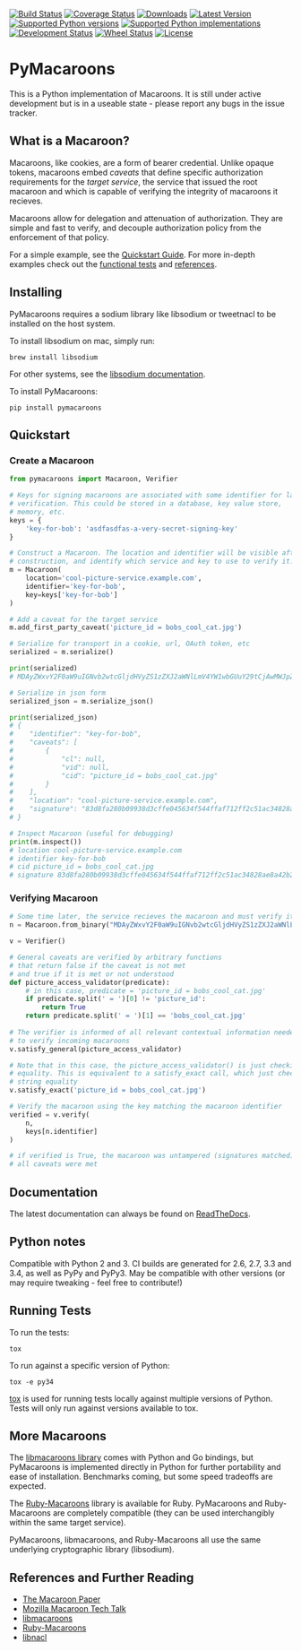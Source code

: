 [![Build Status](https://travis-ci.org/ecordell/pymacaroons.svg?branch=master)](https://travis-ci.org/ecordell/pymacaroons) [![Coverage Status](https://coveralls.io/repos/ecordell/pymacaroons/badge.png)](https://coveralls.io/r/ecordell/pymacaroons) [![Downloads](https://pypip.in/download/pymacaroons/badge.svg)](https://pypi.python.org/pypi/pymacaroons/) [![Latest Version](https://pypip.in/version/pymacaroons/badge.svg)](https://pypi.python.org/pypi/pymacaroons/) [![Supported Python versions](https://pypip.in/py_versions/pymacaroons/badge.svg)](https://pypi.python.org/pypi/pymacaroons/) [![Supported Python implementations](https://pypip.in/implementation/pymacaroons/badge.svg)](https://pypi.python.org/pypi/pymacaroons/) [![Development Status](https://pypip.in/status/pymacaroons/badge.svg)](https://pypi.python.org/pypi/pymacaroons/) [![Wheel Status](https://pypip.in/wheel/pymacaroons/badge.svg)](https://pypi.python.org/pypi/pymacaroons/) [![License](https://pypip.in/license/pymacaroons/badge.svg)](https://pypi.python.org/pypi/pymacaroons/)
# PyMacaroons

This is a Python implementation of Macaroons. It is still under active development but is in a useable state - please report any bugs in the issue tracker.

## What is a Macaroon? 
Macaroons, like cookies, are a form of bearer credential. Unlike opaque tokens, macaroons embed *caveats* that define specific authorization requirements for the *target service*, the service that issued the root macaroon and which is capable of verifying the integrity of macaroons it recieves. 

Macaroons allow for delegation and attenuation of authorization. They are simple and fast to verify, and decouple authorization policy from the enforcement of that policy.

For a simple example, see the [Quickstart Guide](#quickstart). For more in-depth examples check out the [functional tests](https://github.com/ecordell/pymacaroons/blob/master/tests/macaroons_tests.py) and [references](#references-and-further-reading).

## Installing 

PyMacaroons requires a sodium library like libsodium or tweetnacl to be installed on the host system.

To install libsodium on mac, simply run:

    brew install libsodium

For other systems, see the [libsodium documentation](http://doc.libsodium.org/).

To install PyMacaroons:

    pip install pymacaroons


## Quickstart

### Create a Macaroon

```python
from pymacaroons import Macaroon, Verifier

# Keys for signing macaroons are associated with some identifier for later 
# verification. This could be stored in a database, key value store, 
# memory, etc.
keys = {
    'key-for-bob': 'asdfasdfas-a-very-secret-signing-key'
}

# Construct a Macaroon. The location and identifier will be visible after
# construction, and identify which service and key to use to verify it.
m = Macaroon(
    location='cool-picture-service.example.com',
    identifier='key-for-bob',
    key=keys['key-for-bob']
)

# Add a caveat for the target service
m.add_first_party_caveat('picture_id = bobs_cool_cat.jpg')

# Serialize for transport in a cookie, url, OAuth token, etc
serialized = m.serialize()

print(serialized)
# MDAyZWxvY2F0aW9uIGNvb2wtcGljdHVyZS1zZXJ2aWNlLmV4YW1wbGUuY29tCjAwMWJpZGVudGlmaWVyIGtleS1mb3ItYm9iCjAwMjdjaWQgcGljdHVyZV9pZCA9IGJvYnNfY29vbF9jYXQuanBnCjAwMmZzaWduYXR1cmUgg9j6KAsJk408_-BFY09UT_r3Ev8sUaw0goropCsnf48K

# Serialize in json form
serialized_json = m.serialize_json()

print(serialized_json)
# {
#    "identifier": "key-for-bob",
#    "caveats": [
#        {
#            "cl": null,
#            "vid": null,
#            "cid": "picture_id = bobs_cool_cat.jpg"
#        }
#    ],
#    "location": "cool-picture-service.example.com",
#    "signature": "83d8fa280b09938d3cffe045634f544ffaf712ff2c51ac34828ae8a42b277f8f"
# }

# Inspect Macaroon (useful for debugging)
print(m.inspect())
# location cool-picture-service.example.com
# identifier key-for-bob
# cid picture_id = bobs_cool_cat.jpg
# signature 83d8fa280b09938d3cffe045634f544ffaf712ff2c51ac34828ae8a42b277f8f
```

### Verifying Macaroon
```python
# Some time later, the service recieves the macaroon and must verify it
n = Macaroon.from_binary("MDAyZWxvY2F0aW9uIGNvb2wtcGljdHVyZS1zZXJ2aWNlLmV4YW1wbGUuY29tCjAwMWJpZGVudGlmaWVyIGtleS1mb3ItYm9iCjAwMjdjaWQgcGljdHVyZV9pZCA9IGJvYnNfY29vbF9jYXQuanBnCjAwMmZzaWduYXR1cmUgg9j6KAsJk408_-BFY09UT_r3Ev8sUaw0goropCsnf48K")

v = Verifier()

# General caveats are verified by arbitrary functions
# that return false if the caveat is not met
# and true if it is met or not understood
def picture_access_validator(predicate):
    # in this case, predicate = 'picture_id = bobs_cool_cat.jpg'
    if predicate.split(' = ')[0] != 'picture_id':
        return True
    return predicate.split(' = ')[1] == 'bobs_cool_cat.jpg'
    
# The verifier is informed of all relevant contextual information needed
# to verify incoming macaroons
v.satisfy_general(picture_access_validator)

# Note that in this case, the picture_access_validator() is just checking
# equality. This is equivalent to a satisfy_exact call, which just checks for
# string equality
v.satisfy_exact('picture_id = bobs_cool_cat.jpg')

# Verify the macaroon using the key matching the macaroon identifier
verified = v.verify(
    n,
    keys[n.identifier]
)

# if verified is True, the macaroon was untampered (signatures matched) AND 
# all caveats were met
```

## Documentation

The latest documentation can always be found on [ReadTheDocs](http://pymacaroons.readthedocs.org/en/latest/).

## Python notes

Compatible with Python 2 and 3. CI builds are generated for 2.6, 2.7, 3.3 and 3.4, as well as PyPy and PyPy3. May be compatible with other versions (or may require tweaking - feel free to contribute!)

## Running Tests

To run the tests:

`tox`

To run against a specific version of Python:

`tox -e py34`

[tox](https://tox.readthedocs.org/en/latest/index.html) is used for running tests locally against multiple versions of Python. Tests will only run against versions available to tox. 

## More Macaroons

The [libmacaroons library](https://github.com/rescrv/libmacaroons) comes with Python and Go bindings, but PyMacaroons is implemented directly in Python for further portability and ease of installation. Benchmarks coming, but some speed tradeoffs are expected.

The [Ruby-Macaroons](https://github.com/localmed/ruby-macaroons) library is available for Ruby. PyMacaroons and Ruby-Macaroons are completely compatible (they can be used interchangibly within the same target service).

PyMacaroons, libmacaroons, and Ruby-Macaroons all use the same underlying cryptographic library (libsodium).

## References and Further Reading

- [The Macaroon Paper](http://research.google.com/pubs/pub41892.html)
- [Mozilla Macaroon Tech Talk](https://air.mozilla.org/macaroons-cookies-with-contextual-caveats-for-decentralized-authorization-in-the-cloud/)
- [libmacaroons](https://github.com/rescrv/libmacaroons)
- [Ruby-Macaroons](https://github.com/localmed/ruby-macaroons)
- [libnacl](https://github.com/saltstack/libnacl)

